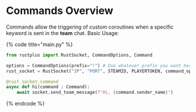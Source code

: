 # Commands Overview

Commands allow the triggering of custom coroutines when a specific keyword is sent in the **team** chat. Basic Usage:

{% code title="main.py" %}
```python
from rustplus import RustSocket, CommandOptions, Command

options = CommandOptions(prefix="!") # Use whatever prefix you want here
rust_socket = RustSocket("IP", "PORT", STEAMID, PLAYERTOKEN, command_options=options)

@rust_socket.command
async def hi(command : Command): 
    await socket.send_team_message(f"Hi, {command.sender_name}")
```
{% endcode %}


